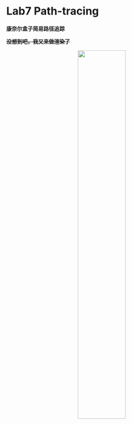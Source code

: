 # Lab7 Path-tracing

**康奈尔盒子简易路径追踪**

**~~没想到吧，我又来做渲染了~~**

<div align=center>
<img src="https://github.com/1242857339/Taichi-simulation/blob/main/Lab7%20Path-tracing/show.png" width = "50%" height = "50%" />
</div> 


